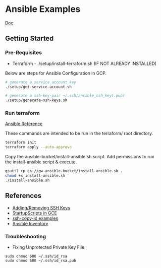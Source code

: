 # Ansible Examples

[Doc](https://docs.google.com/document/d/1JmVDth4J8uCz_64bKF176fu9EOgQg1hV7J3k1HabASI/edit#)

## Getting Started

### Pre-Requisites

* Terraform - ./setup/install-terraform.sh (IF NOT ALREADY INSTALLED)

Below are steps for Ansible Configuration in GCP.

```bash
# generate a service account key
./setup/get-service-account.sh

# generate a ssh-key-pair ~/.ssh/ansible_ssh_key(.pub)
./setup/generate-ssh-keys.sh

```

### Run terraform

[Ansible Reference](https://docs.ansible.com/ansible/latest/installation_guide/intro_installation.html)

These commands are intended to be run in the terraform/ root directory.

```bash
terraform init
terraform apply --auto-approve
```

Copy the ansible-bucket/install-ansible.sh script.   Add permissions to run the install-ansible script & execute.  

```bash
gsutil cp gs://gw-ansible-bucket/install-ansible.sh .
chmod +x install-ansible.sh 
./install-ansible.sh 
```

## References

* [Adding/Removing SSH Keys](https://cloud.google.com/compute/docs/instances/adding-removing-ssh-keys)
* [StartupScripts in GCE](https://cloud.google.com/compute/docs/startupscript#using_a_local_startup_script_file)
* [ssh-copy-id examples](https://www.ssh.com/ssh/copy-id#sec-Copy-the-key-to-a-server)
* [Ansible Inventory](https://docs.ansible.com/ansible/2.4/intro_inventory.html)

### Troubleshooting

* Fixing Unprotected Private Key File:
```
sudo chmod 600 ~/.ssh/id_rsa
sudo chmod 600 ~/.ssh/id_rsa.pub
```